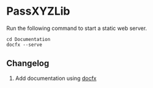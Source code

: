 # PassXYZLib
Run the following command to start a static web server.
```
cd Documentation
docfx --serve
```
## Changelog
1. Add documentation using [docfx](https://dotnet.github.io/docfx/)
